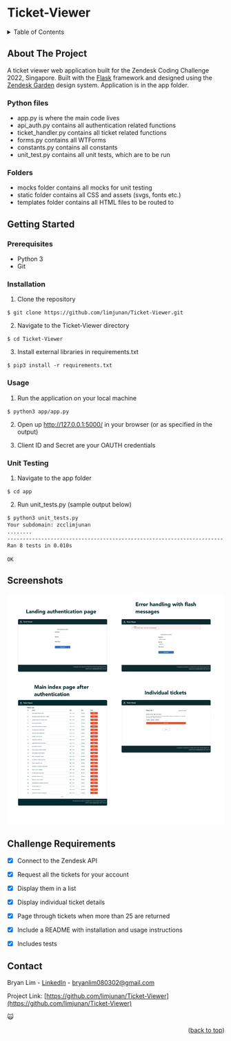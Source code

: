 # Ticket-Viewer

<div id="top"></div>

<!-- TABLE OF CONTENTS -->
<details>
  <summary>Table of Contents</summary>
  <ol>
    <li>
      <a href="#about-the-project">About The Project</a>
    </li>
    <li>
      <a href="#getting-started">Getting Started</a>
      <ul>
        <li><a href="#prerequisites">Prerequisites</a></li>
        <li><a href="#installation">Installation</a></li>
        <li><a href="#usage">Usage</a></li>
        <li><a href="#unit-testing">Unit Testing</a></li>
      </ul>
    </li>
    <li><a href="#challenge-requirements">Challenge Requirements</a></li>
    <li><a href="#screenshots">Screenshots</a></li>
    <li><a href="#contact">Contact</a></li>
  </ol>
</details>



<!-- ABOUT THE PROJECT -->
## About The Project

A ticket viewer web application built for the Zendesk Coding Challenge 2022, Singapore. Built with the [Flask](https://flask.palletsprojects.com/en/2.0.x/) framework and designed using the [Zendesk Garden](https://garden.zendesk.com) design system. Application is in the app folder.

### Python files
- app.py is where the main code lives
- api_auth.py contains all authentication related functions
- ticket_handler.py contains all ticket related functions
- forms.py contains all WTForms
- constants.py contains all constants
- unit_test.py contains all unit tests, which are to be run

### Folders
- mocks folder contains all mocks for unit testing
- static folder contains all CSS and assets (svgs, fonts etc.)
- templates folder contains all HTML files to be routed to




<!-- GETTING STARTED -->
## Getting Started

### Prerequisites

- Python 3
- Git

### Installation

1. Clone the repository
  ```
  $ git clone https://github.com/limjunan/Ticket-Viewer.git
  ```
2. Navigate to the Ticket-Viewer directory
  ```
  $ cd Ticket-Viewer
  ```
3. Install external libraries in requirements.txt
  ```
  $ pip3 install -r requirements.txt
  ```

### Usage

1. Run the application on your local machine
  ```
  $ python3 app/app.py
  ```
2. Open up http://127.0.0.1:5000/ in your browser (or as specified in the output)

3. Client ID and Secret are your OAUTH credentials

### Unit Testing

1. Navigate to the app folder
  ```
  $ cd app
  ```
2. Run unit_tests.py (sample output below)
  ```
  $ python3 unit_tests.py
  Your subdomain: zcclimjunan
  ........
  ----------------------------------------------------------------------
  Ran 8 tests in 0.010s

  OK
  ```



<!-- Screenshots -->
## Screenshots

![screenshot](screenshots/zendesk-screenshots.png)






<!-- Requirements -->
## Challenge Requirements

- [x] Connect to the Zendesk API
- [x] Request all the tickets for your account
- [x] Display them in a list
- [x] Display individual ticket details
- [x] Page through tickets when more than 25 are returned
- [x] Include a README with installation and usage instructions
- [x] Includes tests





<!-- CONTACT -->
## Contact

Bryan Lim - [LinkedIn](https://www.linkedin.com/in/lim-jun-an-bryan-068bba185/) - bryanlim080302@gmail.com

Project Link: [https://github.com/limjunan/Ticket-Viewer](https://github.com/limjunan/Ticket-Viewer)

🙀

<p align="right">(<a href="#top">back to top</a>)</p>

